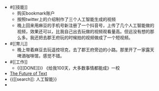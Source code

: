 - #[[技能]]
    - 购买bookmark账户
    - 按照twitter上的介绍制作了三个人工智能生成的视频
    - 晚上回来用麻豆的手机号新注册了一个抖音号，上传了几个人工智能做的视频，效果还可以，比我自己出去玩做的视频观看量高。但远没有想的那么多。我还把去郡王府玩的时候拍的视频做成了一个短视频。
- #[[育儿]]
    - 晚上带着麻豆去玩遥控坦克，去了郡王府旁边的小路。那里开了一家露天啤酒咖啡馆，感觉不错。
- #[[工作]]
    - {{[[DONE]]}} 《给我100天，大多数事情都能成》一校
- [The Future of Text](https://thefutureoftext.org/)
- {{[[search]]: 人工智能}}
- 
